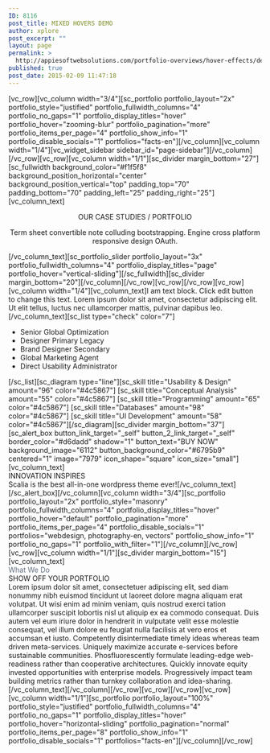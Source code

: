 ```yaml
---
ID: 8116
post_title: MIXED HOVERS DEMO
author: xplore
post_excerpt: ""
layout: page
permalink: >
  http://appiesoftwebsolutions.com/portfolio-overviews/hover-effects/demo-hovers/
published: true
post_date: 2015-02-09 11:47:18
---
```

[vc_row][vc_column width="3/4"][sc_portfolio portfolio_layout="2x" portfolio_style="justified" portfolio_fullwidth_columns="4" portfolio_no_gaps="1" portfolio_display_titles="hover" portfolio_hover="zooming-blur" portfolio_pagination="more" portfolio_items_per_page="4" portfolio_show_info="1" portfolio_disable_socials="1" portfolios="facts-en"][/vc_column][vc_column width="1/4"][vc_widget_sidebar sidebar_id="page-sidebar"][/vc_column][/vc_row][vc_row][vc_column width="1/1"][sc_divider margin_bottom="27"][sc_fullwidth background_color="#f1f5f8" background_position_horizontal="center" background_position_vertical="top" padding_top="70" padding_bottom="70" padding_left="25" padding_right="25"][vc_column_text]
<div class="wpb_text_column wpb_content_element ">
<div class="wpb_wrapper">
<div class="title-h3" style="text-align: center;">OUR CASE STUDIES / PORTFOLIO</div>
<p style="text-align: center;">Term sheet convertible note colluding bootstrapping. Engine cross platform responsive design OAuth.</p>

</div>
</div>
[/vc_column_text][sc_portfolio_slider portfolio_layout="3x" portfolio_fullwidth_columns="4" portfolio_display_titles="page" portfolio_hover="vertical-sliding"][/sc_fullwidth][sc_divider margin_bottom="20"][/vc_column][/vc_row][vc_row][/vc_row][vc_row][vc_column width="1/4"][vc_column_text]I am text block. Click edit button to change this text. Lorem ipsum dolor sit amet, consectetur adipiscing elit. Ut elit tellus, luctus nec ullamcorper mattis, pulvinar dapibus leo.[/vc_column_text][sc_list type="check" color="7"]
<ul>
	<li>Senior Global Optimization</li>
	<li>Designer Primary Legacy</li>
	<li>Brand Designer Secondary</li>
	<li>Global Marketing Agent</li>
	<li>Direct Usability Administrator</li>
</ul>
[/sc_list][sc_diagram type="line"][sc_skill title="Usability & Design" amount="96" color="#4c5867"]
[sc_skill title="Conceptual Analysis" amount="55" color="#4c5867"]
[sc_skill title="Programming" amount="65" color="#4c5867"]
[sc_skill title="Databases" amount="98" color="#4c5867"]
[sc_skill title="UI Development" amount="58" color="#4c5867"][/sc_diagram][sc_divider margin_bottom="37"][sc_alert_box button_link_target="_self" button_2_link_target="_self" border_color="#d6dadd" shadow="1" button_text="BUY NOW" background_image="6112" button_background_color="#6795b9" centered="1" image="7979" icon_shape="square" icon_size="small"][vc_column_text]
<div class="title-h5">INNOVATION INSPIRES</div>
Scalia is the best all-in-one wordpress theme ever![/vc_column_text][/sc_alert_box][/vc_column][vc_column width="3/4"][sc_portfolio portfolio_layout="2x" portfolio_style="masonry" portfolio_fullwidth_columns="4" portfolio_display_titles="hover" portfolio_hover="default" portfolio_pagination="more" portfolio_items_per_page="4" portfolio_disable_socials="1" portfolios="webdesign, photography-en, vectors" portfolio_show_info="1" portfolio_no_gaps="1" portfolio_with_filter="1"][/vc_column][/vc_row][vc_row][vc_column width="1/1"][sc_divider margin_bottom="15"][vc_column_text]<div class="styled-subtitle"><span style="color: #627080;">What We Do</span></div>
<div class="title-h3">SHOW OFF YOUR PORTFOLIO</div>
Lorem ipsum dolor sit amet, consectetuer adipiscing elit, sed diam nonummy nibh euismod tincidunt ut laoreet dolore magna aliquam erat volutpat. Ut wisi enim ad minim veniam, quis nostrud exerci tation ullamcorper suscipit lobortis nisl ut aliquip ex ea commodo consequat. Duis autem vel eum iriure dolor in hendrerit in vulputate velit esse molestie consequat, vel illum dolore eu feugiat nulla facilisis at vero eros et accumsan et iusto. Competently disintermediate timely ideas whereas team driven meta-services. Uniquely maximize accurate e-services before sustainable communities. Phosfluorescently formulate leading-edge web-readiness rather than cooperative architectures. Quickly innovate equity invested opportunities with enterprise models. Progressively impact team building metrics rather than turnkey collaboration and idea-sharing.[/vc_column_text][/vc_column][/vc_row][vc_row][/vc_row][vc_row][vc_column width="1/1"][sc_portfolio portfolio_layout="100%" portfolio_style="justified" portfolio_fullwidth_columns="4" portfolio_no_gaps="1" portfolio_display_titles="hover" portfolio_hover="horizontal-sliding" portfolio_pagination="normal" portfolio_items_per_page="8" portfolio_show_info="1" portfolio_disable_socials="1" portfolios="facts-en"][/vc_column][/vc_row]